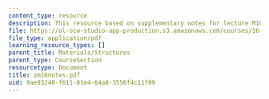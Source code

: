 ```yaml
---
content_type: resource
description: This resource based on supplementary notes for lecture M10.
file: https://ol-ocw-studio-app-production.s3.amazonaws.com/courses/16-01-unified-engineering-i-ii-iii-iv-fall-2005-spring-2006/9ae93240f61181e464a83556f4c11f09_zm10notes.pdf
file_type: application/pdf
learning_resource_types: []
parent_title: Materials/Structures
parent_type: CourseSection
resourcetype: Document
title: zm10notes.pdf
uid: 9ae93240-f611-81e4-64a8-3556f4c11f09
---
```

